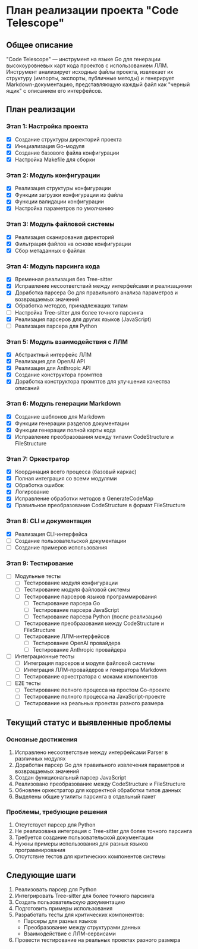 # План реализации проекта "Code Telescope"

## Общее описание
"Code Telescope" — инструмент на языке Go для генерации высокоуровневых карт кода проектов с использованием ЛЛМ. Инструмент анализирует исходные файлы проекта, извлекает их структуру (импорты, экспорты, публичные методы) и генерирует Markdown-документацию, представляющую каждый файл как "черный ящик" с описанием его интерфейсов.

## План реализации

### Этап 1: Настройка проекта
- [x] Создание структуры директорий проекта
- [x] Инициализация Go-модуля
- [x] Создание базового файла конфигурации
- [x] Настройка Makefile для сборки

### Этап 2: Модуль конфигурации
- [x] Реализация структуры конфигурации
- [x] Функции загрузки конфигурации из файла
- [x] Функции валидации конфигурации
- [x] Настройка параметров по умолчанию

### Этап 3: Модуль файловой системы
- [x] Реализация сканирования директорий
- [x] Фильтрация файлов на основе конфигурации
- [x] Сбор метаданных о файлах

### Этап 4: Модуль парсинга кода
- [x] Временная реализация без Tree-sitter
- [x] Исправление несоответствий между интерфейсами и реализациями
- [x] Доработка парсера Go для правильного анализа параметров и возвращаемых значений
- [x] Обработка методов, принадлежащих типам
- [ ] Настройка Tree-sitter для более точного парсинга
- [x] Реализация парсеров для других языков (JavaScript)
- [ ] Реализация парсера для Python

### Этап 5: Модуль взаимодействия с ЛЛМ
- [x] Абстрактный интерфейс ЛЛМ
- [x] Реализация для OpenAI API
- [x] Реализация для Anthropic API
- [x] Создание конструктора промптов
- [x] Доработка конструктора промптов для улучшения качества описаний

### Этап 6: Модуль генерации Markdown
- [x] Создание шаблонов для Markdown
- [x] Функции генерации разделов документации
- [x] Функции генерации полной карты кода
- [x] Исправление преобразования между типами CodeStructure и FileStructure

### Этап 7: Оркестратор
- [x] Координация всего процесса (базовый каркас)
- [x] Полная интеграция со всеми модулями
- [x] Обработка ошибок
- [x] Логирование
- [x] Исправление обработки методов в GenerateCodeMap
- [x] Правильное преобразование CodeStructure в формат FileStructure

### Этап 8: CLI и документация
- [x] Реализация CLI-интерфейса
- [ ] Создание пользовательской документации
- [ ] Создание примеров использования

### Этап 9: Тестирование
- [ ] Модульные тесты
  - [ ] Тестирование модуля конфигурации
  - [ ] Тестирование модуля файловой системы
  - [ ] Тестирование парсеров языков программирования
    - [ ] Тестирование парсера Go
    - [ ] Тестирование парсера JavaScript
    - [ ] Тестирование парсера Python (после реализации)
  - [ ] Тестирование преобразования между CodeStructure и FileStructure
  - [ ] Тестирование ЛЛМ-интерфейсов
    - [ ] Тестирование OpenAI провайдера
    - [ ] Тестирование Anthropic провайдера
- [ ] Интеграционные тесты
  - [ ] Интеграция парсеров и модуля файловой системы
  - [ ] Интеграция ЛЛМ-провайдеров и генератора Markdown
  - [ ] Тестирование оркестратора с моками компонентов
- [ ] E2E тесты
  - [ ] Тестирование полного процесса на простом Go-проекте
  - [ ] Тестирование полного процесса на JavaScript-проекте
  - [ ] Тестирование на реальных проектах разного размера

## Текущий статус и выявленные проблемы

### Основные достижения
1. Исправлено несоответствие между интерфейсами Parser в различных модулях
2. Доработан парсер Go для правильного извлечения параметров и возвращаемых значений
3. Создан функциональный парсер JavaScript
4. Реализовано преобразование между CodeStructure и FileStructure
5. Обновлен оркестратор для корректной обработки типов данных
6. Выделены общие утилиты парсинга в отдельный пакет

### Проблемы, требующие решения
1. Отсутствует парсер для Python
2. Не реализована интеграция с Tree-sitter для более точного парсинга
3. Требуется создание пользовательской документации
4. Нужны примеры использования для разных языков программирования
5. Отсутствие тестов для критических компонентов системы

## Следующие шаги
1. Реализовать парсер для Python
2. Интегрировать Tree-sitter для более точного парсинга
3. Создать пользовательскую документацию
4. Подготовить примеры использования
5. Разработать тесты для критических компонентов:
   - Парсеры для разных языков
   - Преобразование между структурами данных
   - Взаимодействие с ЛЛМ-сервисами
6. Провести тестирование на реальных проектах разного размера